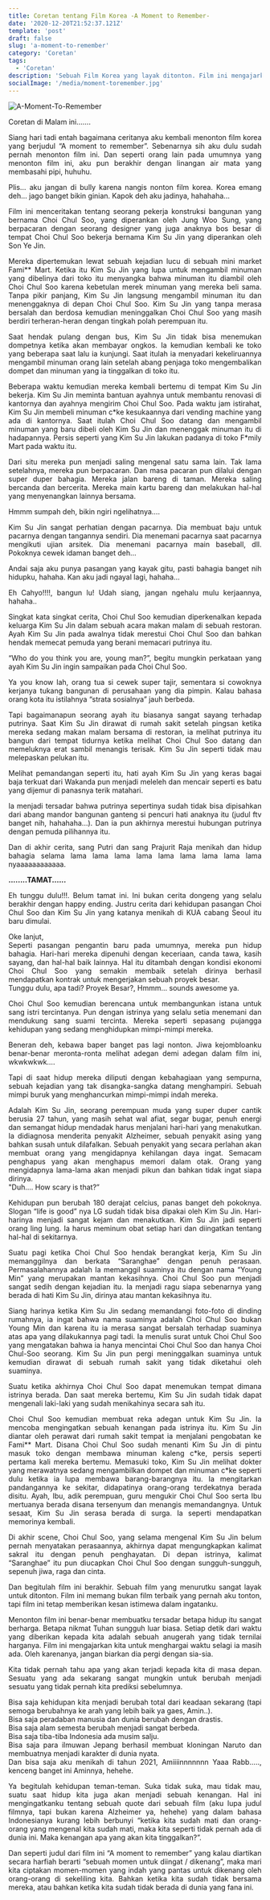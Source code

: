 ```yaml
---
title: Coretan tentang Film Korea -A Moment to Remember-
date: '2020-12-20T21:52:37.121Z'
template: 'post'
draft: false
slug: 'a-moment-to-remember'
category: 'Coretan'
tags:
  - 'Coretan'
description: 'Sebuah Film Korea yang layak ditonton. Film ini mengajarkan kita untuk lebih menghargai kehidupan dan waktu yang kita punya di dunia ini.'
socialImage: '/media/moment-toremember.jpg'
---
```


![A-Moment-To-Remember](/media/moment-toremember.jpg)

<p>Coretan di Malam ini…….</p>
<p style="text-align: justify;text-justify: inter-word;">
Siang hari tadi entah bagaimana ceritanya aku kembali menonton film korea yang berjudul “A moment to remember”. Sebenarnya sih aku dulu sudah pernah menonton film ini. Dan seperti orang lain pada umumnya yang menonton film ini, aku pun berakhir dengan linangan air mata yang membasahi pipi, huhuhu. 
</p>
<p style="text-align: justify;text-justify: inter-word;">
Plis… aku jangan di bully karena nangis nonton film korea. Korea emang deh… jago banget bikin ginian. Kapok deh aku jadinya, hahahaha...
</p>
<p style="text-align: justify;text-justify: inter-word;">
Film ini menceritakan tentang seorang pekerja konstruksi bangunan yang bernama Choi Chul Soo, yang diperankan oleh Jung Woo Sung, yang berpacaran dengan seorang designer yang juga anaknya bos besar di tempat Choi Chul Soo bekerja bernama Kim Su Jin yang diperankan oleh Son Ye Jin. 
</p>
<p style="text-align: justify;text-justify: inter-word;">
Mereka dipertemukan lewat sebuah kejadian lucu di sebuah mini market Fami** Mart. Ketika itu Kim Su Jin yang lupa untuk mengambil minuman yang dibelinya dari toko itu menyangka bahwa minuman itu diambil oleh Choi Chul Soo karena kebetulan merek minuman yang mereka beli sama. Tanpa pikir panjang, Kim Su Jin langsung mengambil minuman itu dan menenggaknya di depan Choi Chul Soo. Kim Su Jin yang tanpa merasa bersalah dan berdosa kemudian meninggalkan Choi Chul Soo yang masih berdiri terheran-heran dengan tingkah polah perempuan itu.
</p>
<p style="text-align: justify;text-justify: inter-word;">
Saat hendak pulang dengan bus, Kim Su Jin tidak bisa menemukan dompetnya ketika akan membayar ongkos. Ia kemudian kembali ke toko yang beberapa saat lalu ia kunjungi. Saat itulah ia menyadari kekeliruannya mengambil minuman orang lain setelah abang penjaga toko mengembalikan dompet dan minuman yang ia tinggalkan di toko itu. 
</p>
<p style="text-align: justify;text-justify: inter-word;">
Beberapa waktu kemudian mereka kembali bertemu di tempat Kim Su Jin bekerja. Kim Su Jin meminta bantuan ayahnya untuk membantu renovasi di kantornya dan ayahnya mengirim Choi Chul Soo. Pada waktu jam istirahat, Kim Su Jin membeli minuman c*ke kesukaannya dari vending machine yang ada di kantornya. Saat itulah Choi Chul Soo datang dan mengambil minuman yang baru dibeli oleh Kim Su Jin dan menenggak minuman itu di hadapannya. Persis seperti yang Kim Su Jin lakukan padanya di toko F*mily Mart pada waktu itu. 
</p>
<p style="text-align: justify;text-justify: inter-word;">
Dari situ mereka pun menjadi saling mengenal satu sama lain. Tak lama setelahnya, mereka pun berpacaran. Dan masa pacaran pun dilalui dengan super duper bahagia. Mereka jalan bareng di taman. Mereka saling bercanda dan bercerita. Mereka main kartu bareng dan melakukan hal-hal yang menyenangkan lainnya bersama. 
</p>
<p style="text-align: justify;text-justify: inter-word;">
Hmmm sumpah deh, bikin ngiri ngelihatnya….
</p>
<p style="text-align: justify;text-justify: inter-word;">
Kim Su Jin sangat perhatian dengan pacarnya. Dia membuat baju untuk pacarnya dengan tangannya sendiri. Dia menemani pacarnya saat pacarnya mengikuti ujian arsitek. Dia menemani pacarnya main baseball, dll. Pokoknya cewek idaman banget deh… 
</p>
<p style="text-align: justify;text-justify: inter-word;">
Andai saja aku punya pasangan yang kayak gitu, pasti bahagia banget nih hidupku, hahaha. Kan aku jadi ngayal lagi, hahaha…
</p>
<p style="text-align: justify;text-justify: inter-word;">
Eh Cahyo!!!!, bangun lu! Udah siang, jangan ngehalu mulu kerjaannya, hahaha..
</p>
<p style="text-align: justify;text-justify: inter-word;">
Singkat kata singkat cerita, Choi Chul Soo kemudian diperkenalkan kepada keluarga Kim Su Jin dalam sebuah acara makan malam di sebuah restoran. Ayah Kim Su Jin pada awalnya tidak merestui Choi Chul Soo dan bahkan hendak memecat pemuda yang berani memacari putrinya itu. 
</p>
<p style="text-align: justify;text-justify: inter-word;">
“Who do you think you are, young man?”, begitu mungkin perkataan yang ayah Kim Su Jin ingin sampaikan pada Choi Chul Soo. 
</p>
<p style="text-align: justify;text-justify: inter-word;">
Ya you know lah, orang tua si cewek super tajir, sementara si cowoknya kerjanya tukang bangunan di perusahaan yang dia pimpin. Kalau bahasa orang kota itu istilahnya “strata sosialnya” jauh berbeda.   
</p>
<p style="text-align: justify;text-justify: inter-word;">
Tapi bagaimanapun seorang ayah itu biasanya sangat sayang terhadap putrinya. Saat Kim Su Jin dirawat di rumah sakit setelah pingsan ketika mereka sedang makan malam bersama di restoran, ia melihat putrinya itu bangun dari tempat tidurnya ketika melihat Choi Chul Soo datang dan memeluknya erat sambil menangis terisak. Kim Su Jin seperti tidak mau melepaskan pelukan itu.
</p>
<p style="text-align: justify;text-justify: inter-word;">
Melihat pemandangan seperti itu, hati ayah Kim Su Jin yang keras bagai baja terkuat dari Wakanda pun menjadi meleleh dan mencair seperti es batu yang dijemur di panasnya terik matahari. 
</p>
<p style="text-align: justify;text-justify: inter-word;">
Ia menjadi tersadar bahwa putrinya sepertinya sudah tidak bisa dipisahkan dari abang mandor bangunan ganteng si pencuri hati anaknya itu (judul ftv banget nih, hahahaha...). Dan ia pun akhirnya merestui hubungan putrinya dengan pemuda pilihannya itu. 
</p>
<p style="text-align: justify;text-justify: inter-word;">
Dan di akhir cerita, sang Putri dan sang Prajurit Raja menikah dan hidup bahagia selama lama lama lama lama lama lama lama lama lama nyaaaaaaaaaaaa. 
</p>
<p><strong>........TAMAT......</strong></p>
<p style="text-align: justify;text-justify: inter-word;">
Eh tunggu dulu!!!. Belum tamat ini. Ini bukan cerita dongeng yang selalu berakhir dengan happy ending. Justru cerita dari kehidupan pasangan Choi Chul Soo dan Kim Su Jin yang katanya menikah di KUA cabang Seoul itu baru dimulai. 
</p>
<p style="text-align: justify;text-justify: inter-word;">
Oke lanjut, <br>
Seperti pasangan pengantin baru pada umumnya, mereka pun hidup bahagia. Hari-hari mereka dipenuhi dengan keceriaan, canda tawa, kasih sayang, dan hal-hal baik lainnya. Hal itu ditambah dengan kondisi ekonomi Choi Chul Soo yang semakin membaik setelah dirinya berhasil mendapatkan kontrak untuk mengerjakan sebuah proyek besar. <br>
Tunggu dulu, apa tadi? Proyek Besar?, Hmmm… sounds awesome ya. 
</p>
<p style="text-align: justify;text-justify: inter-word;">
Choi Chul Soo kemudian berencana untuk membangunkan istana untuk sang istri tercintanya. Pun dengan istrinya yang selalu setia menemani dan mendukung sang suami tercinta. Mereka seperti sepasang pujangga kehidupan yang sedang menghidupkan mimpi-mimpi mereka. 
</p>
<p style="text-align: justify;text-justify: inter-word;">
Beneran deh, kebawa baper banget pas lagi nonton. Jiwa kejombloanku benar-benar meronta-ronta melihat adegan demi adegan dalam film ini, wkwkwkwk….
</p>
<p style="text-align: justify;text-justify: inter-word;">
Tapi di saat hidup mereka diliputi dengan kebahagiaan yang sempurna, sebuah kejadian yang tak disangka-sangka datang menghampiri. Sebuah mimpi buruk yang menghancurkan mimpi-mimpi indah mereka. 
</p>
<p style="text-align: justify;text-justify: inter-word;">
Adalah Kim Su Jin, seorang perempuan muda yang super duper cantik berusia 27 tahun, yang masih sehat wal afiat, segar bugar, penuh energi dan semangat hidup mendadak harus menjalani hari-hari yang menakutkan. Ia didiagnosa menderita penyakit Alzheimer, sebuah penyakit asing yang bahkan susah untuk dilafalkan. Sebuah penyakit yang secara perlahan akan membuat orang yang mengidapnya kehilangan daya ingat. Semacam penghapus yang akan menghapus memori dalam otak. Orang yang mengidapnya lama-lama akan menjadi pikun dan bahkan tidak ingat siapa dirinya. <br>
"Duh…. How scary is that?”
</p>
<p style="text-align: justify;text-justify: inter-word;">
Kehidupan pun berubah 180 derajat celcius, panas banget deh pokoknya. Slogan “life is good” nya LG sudah tidak bisa dipakai oleh Kim Su Jin. Hari-harinya menjadi sangat kejam dan menakutkan. Kim Su Jin jadi seperti orang ling lung. Ia harus meminum obat setiap hari dan diingatkan tentang hal-hal di sekitarnya.
</p>
<p style="text-align: justify;text-justify: inter-word;">
Suatu pagi ketika Choi Chul Soo hendak berangkat kerja, Kim Su Jin memanggilnya dan berkata “Saranghae” dengan penuh perasaan. Permasalahannya adalah Ia memanggil suaminya itu dengan nama “Young Min” yang merupakan mantan kekasihnya. Choi Chul Soo pun menjadi sangat sedih dengan kejadian itu. Ia menjadi ragu siapa sebenarnya yang berada di hati Kim Su Jin, dirinya atau mantan kekasihnya itu.  
</p>
<p style="text-align: justify;text-justify: inter-word;">
Siang harinya ketika Kim Su Jin sedang memandangi foto-foto di dinding rumahnya, ia ingat bahwa nama suaminya adalah Choi Chul Soo bukan Young Min dan karena itu ia merasa sangat bersalah terhadap suaminya atas apa yang dilakukannya pagi tadi. Ia menulis surat untuk Choi Chul Soo yang mengatakan bahwa ia hanya mencintai Choi Chul Soo dan hanya Choi Chul-Soo seorang. Kim Su Jin pun pergi meninggalkan suaminya untuk kemudian dirawat di sebuah rumah sakit yang tidak diketahui oleh suaminya. 
</p>
<p style="text-align: justify;text-justify: inter-word;">
Suatu ketika akhirnya Choi Chul Soo dapat menemukan tempat dimana istrinya berada. Dan saat mereka bertemu, Kim Su Jin sudah tidak dapat mengenali laki-laki yang sudah menikahinya secara sah itu.  
</p>
<p style="text-align: justify;text-justify: inter-word;">
Choi Chul Soo kemudian membuat reka adegan untuk Kim Su Jin. Ia mencoba mengingatkan sebuah kenangan pada istrinya itu. Kim Su Jin diantar oleh perawat dari rumah sakit tempat ia menjalani pengobatan ke Fami** Mart. Disana Choi Chul Soo sudah menanti Kim Su Jin di pintu masuk toko dengan membawa minuman kaleng c*ke, persis seperti pertama kali mereka bertemu. Memasuki toko, Kim Su Jin melihat dokter yang merawatnya sedang mengambilkan dompet dan minuman c*ke seperti dulu ketika ia lupa membawa barang-barangnya itu. Ia mengitarkan pandangannya ke sekitar, didapatinya orang-orang terdekatnya berada disitu. Ayah, Ibu, adik perempuan, guru mengukir Choi Chul Soo serta Ibu mertuanya berada disana tersenyum dan menangis memandangnya. Untuk sesaat, Kim Su Jin serasa berada di surga. Ia seperti mendapatkan memorinya kembali. 
</p>
<p style="text-align: justify;text-justify: inter-word;">
Di akhir scene, Choi Chul Soo, yang selama mengenal Kim Su Jin belum pernah menyatakan perasaannya, akhirnya dapat mengungkapkan kalimat sakral itu dengan penuh penghayatan. Di depan istrinya, kalimat “Saranghae” itu pun diucapkan Choi Chul Soo dengan sungguh-sungguh, sepenuh jiwa, raga dan cinta. 
</p>
<p style="text-align: justify;text-justify: inter-word;">
Dan begitulah film ini berakhir. Sebuah film yang menurutku sangat layak untuk ditonton. Film ini memang bukan film terbaik yang pernah aku tonton, tapi film ini tetap memberikan kesan istimewa dalam ingatanku. 
</p>
<p style="text-align: justify;text-justify: inter-word;">
Menonton film ini benar-benar membuatku tersadar betapa hidup itu sangat berharga. Betapa nikmat Tuhan sungguh luar biasa. Setiap detik dari waktu yang diberikan kepada kita adalah sebuah anugerah yang tidak ternilai harganya. Film ini mengajarkan kita untuk menghargai waktu selagi ia masih ada. Oleh karenanya, jangan biarkan dia pergi dengan sia-sia.
</p>
<p style="text-align: justify;text-justify: inter-word;">
Kita tidak pernah tahu apa yang akan terjadi kepada kita di masa depan. Sesuatu yang ada sekarang sangat mungkin untuk berubah menjadi sesuatu yang tidak pernah kita prediksi sebelumnya. 
</p>
<p style="text-align: justify;text-justify: inter-word;">
Bisa saja kehidupan kita menjadi berubah total dari keadaan sekarang (tapi semoga berubahnya ke arah yang lebih baik ya gaes, Amin..). <br>
Bisa saja peradaban manusia dan dunia berubah dengan drastis. <br>
Bisa saja alam semesta berubah menjadi sangat berbeda. <br>
Bisa saja tiba-tiba Indonesia ada musim salju. <br>
Bisa saja para ilmuwan Jepang berhasil membuat kloningan Naruto dan membuatnya menjadi karakter di dunia nyata. <br>
Dan bisa saja aku menikah di tahun 2021, Amiiiinnnnnnn Yaaa Rabb….., kenceng banget ini Aminnya, hehehe. <br>
</p>
<p style="text-align: justify;text-justify: inter-word;">
Ya begitulah kehidupan teman-teman. Suka tidak suka, mau tidak mau, suatu saat hidup kita juga akan menjadi sebuah kenangan. Hal ini mengingatkanku tentang sebuah quote dari sebuah film (aku lupa judul filmnya, tapi bukan karena Alzheimer ya, hehehe) yang dalam bahasa Indonesianya kurang lebih berbunyi “ketika kita sudah mati dan orang-orang yang mengenal kita sudah mati, maka kita seperti tidak pernah ada di dunia ini. Maka kenangan apa yang akan kita tinggalkan?”.
</p>
<p style="text-align: justify;text-justify: inter-word;">
Dan seperti judul dari film ini “A moment to remember” yang kalau diartikan secara harfiah berarti “sebuah momen untuk diingat / dikenang”, maka mari kita ciptakan momen-momen yang indah yang pantas untuk dikenang oleh orang-orang di sekeliling kita. Bahkan ketika kita sudah tidak bersama mereka, atau bahkan ketika kita sudah tidak berada di dunia yang fana ini. 
</p>
